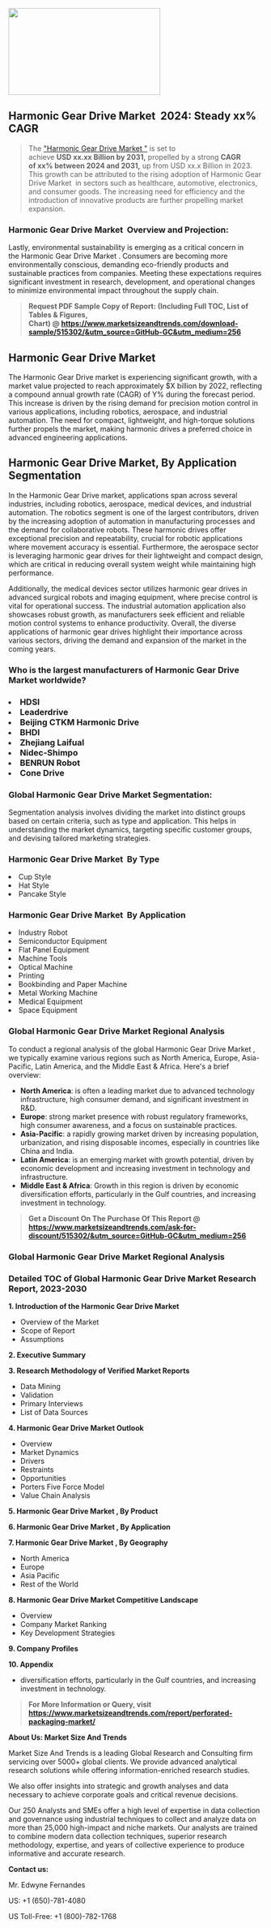 <p><img class="alignnone size-medium wp-image-20088" src="https://ffe5etoiles.com/wp-content/uploads/2024/12/MST1-300x171.png" alt="" width="300" height="171" /></p><h2 id="ember46" class="ember-view reader-text-block__heading-2">Harmonic Gear Drive Market &nbsp;2024: Steady&nbsp;xx% CAGR</h2><blockquote id="ember47" class="ember-view reader-text-block__blockquote">The&nbsp;<a class="app-aware-link " href="https://www.marketsizeandtrends.com/download-sample/515302/&utm_source=GitHub-GC&utm_medium=256" target="_blank" data-test-app-aware-link="">"Harmonic Gear Drive Market "</a>&nbsp;is set to achieve&nbsp;<strong>USD&nbsp;xx.xx&nbsp;Billion by 2031,</strong>&nbsp;propelled by a strong&nbsp;<strong>CAGR of&nbsp;xx% between 2024 and 2031,</strong>&nbsp;up from USD xx.x Billion in 2023. This growth can be attributed to the rising adoption of&nbsp;Harmonic Gear Drive Market &nbsp;in sectors such as healthcare, automotive, electronics, and consumer goods. The increasing need for efficiency and the introduction of innovative products are further propelling market expansion.</blockquote><h3 id="ember48" class="ember-view reader-text-block__heading-3">Harmonic Gear Drive Market &nbsp;Overview and Projection:</h3><p id="ember49" class="ember-view reader-text-block__paragraph">Lastly, environmental sustainability is emerging as a critical concern in the&nbsp;Harmonic Gear Drive Market . Consumers are becoming more environmentally conscious, demanding eco-friendly products and sustainable practices from companies. Meeting these expectations requires significant investment in research, development, and operational changes to minimize environmental impact throughout the supply chain.</p><blockquote id="ember50" class="ember-view reader-text-block__blockquote"><strong>Request PDF Sample Copy of Report: (Including Full TOC, List of Tables &amp; Figures, Chart)&nbsp;@&nbsp;<strong><a href="https://www.marketsizeandtrends.com/download-sample/515302/&utm_source=GitHub-GC&utm_medium=256" target="_blank">https://www.marketsizeandtrends.com/download-sample/515302/&utm_source=GitHub-GC&utm_medium=256</a></strong></strong></blockquote><h3 class=""> <h2>Harmonic Gear Drive Market</h2><p>The Harmonic Gear Drive market is experiencing significant growth, with a market value projected to reach approximately $X billion by 2022, reflecting a compound annual growth rate (CAGR) of Y% during the forecast period. This increase is driven by the rising demand for precision motion control in various applications, including robotics, aerospace, and industrial automation. The need for compact, lightweight, and high-torque solutions further propels the market, making harmonic drives a preferred choice in advanced engineering applications.</p><h2>Harmonic Gear Drive Market, By Application Segmentation</h2><p>In the Harmonic Gear Drive market, applications span across several industries, including robotics, aerospace, medical devices, and industrial automation. The robotics segment is one of the largest contributors, driven by the increasing adoption of automation in manufacturing processes and the demand for collaborative robots. These harmonic drives offer exceptional precision and repeatability, crucial for robotic applications where movement accuracy is essential. Furthermore, the aerospace sector is leveraging harmonic gear drives for their lightweight and compact design, which are critical in reducing overall system weight while maintaining high performance.</p><p>Additionally, the medical devices sector utilizes harmonic gear drives in advanced surgical robots and imaging equipment, where precise control is vital for operational success. The industrial automation application also showcases robust growth, as manufacturers seek efficient and reliable motion control systems to enhance productivity. Overall, the diverse applications of harmonic gear drives highlight their importance across various sectors, driving the demand and expansion of the market in the coming years.</p></h3><h3 id="" class="">Who is the largest manufacturers of&nbsp;Harmonic Gear Drive Market worldwide?</h3><h3 class=""></Li><Li>HDSI</Li><Li> Leaderdrive</Li><Li> Beijing CTKM Harmonic Drive</Li><Li> BHDI</Li><Li> Zhejiang Laifual</Li><Li> Nidec-Shimpo</Li><Li> BENRUN Robot</Li><Li> Cone Drive</h3><h3 id="ember53" class="ember-view reader-text-block__heading-3">Global&nbsp;Harmonic Gear Drive Market Segmentation:</h3><p id="ember54" class="ember-view reader-text-block__paragraph">Segmentation analysis involves dividing the market into distinct groups based on certain criteria, such as type and application. This helps in understanding the market dynamics, targeting specific customer groups, and devising tailored marketing strategies.</p><h3 id="" class="">Harmonic Gear Drive Market &nbsp;By Type</h3><p></Li><Li>Cup Style</Li><Li> Hat Style</Li><Li> Pancake Style</p><h3 id="" class="">Harmonic Gear Drive Market &nbsp;By Application</h3><p class=""></Li><Li>Industry Robot</Li><Li> Semiconductor Equipment</Li><Li> Flat Panel Equipment</Li><Li> Machine Tools</Li><Li> Optical Machine</Li><Li> Printing</Li><Li> Bookbinding and Paper Machine</Li><Li> Metal Working Machine</Li><Li> Medical Equipment</Li><Li> Space Equipment</p><h3 id="ember62" class="ember-view reader-text-block__heading-3">Global Harmonic Gear Drive Market Regional Analysis</h3><p id="ember63" class="ember-view reader-text-block__paragraph">To conduct a regional analysis of the global Harmonic Gear Drive Market , we typically examine various regions such as North America, Europe, Asia-Pacific, Latin America, and the Middle East &amp; Africa. Here's a brief overview:</p><ul><li><strong>North America</strong>: is often a leading market due to advanced technology infrastructure, high consumer demand, and significant investment in R&amp;D.</li><li><strong>Europe</strong>: strong market presence with robust regulatory frameworks, high consumer awareness, and a focus on sustainable practices.</li><li><strong>Asia-Pacific</strong>: a rapidly growing market driven by increasing population, urbanization, and rising disposable incomes, especially in countries like China and India.</li><li><strong>Latin America</strong>: is an emerging market with growth potential, driven by economic development and increasing investment in technology and infrastructure.</li><li><strong>Middle East &amp; Africa</strong>: Growth in this region is driven by economic diversification efforts, particularly in the Gulf countries, and increasing investment in technology.</li></ul><blockquote id="ember61" class="ember-view reader-text-block__blockquote"><strong>Get a Discount On The Purchase Of This Report @ <strong><a href="https://html-cleaner.com/" target="">https://www.marketsizeandtrends.com/ask-for-discount/515302/&utm_source=GitHub-GC&utm_medium=256</a></strong></strong></blockquote><h3 id="ember62" class="ember-view reader-text-block__heading-3">Global Harmonic Gear Drive Market Regional Analysis</h3><h3 id="" class="">Detailed TOC of Global Harmonic Gear Drive Market Research Report, 2023-2030</h3><p id="" class=""><strong>1. Introduction of the Harmonic Gear Drive Market </strong></p><ul><li>Overview of the Market</li><li>Scope of Report</li><li>Assumptions</li></ul><p id="" class=""><strong>2. Executive Summary</strong></p><p id="" class=""><strong>3. Research Methodology of Verified Market Reports</strong></p><ul><li>Data Mining</li><li>Validation</li><li>Primary Interviews</li><li>List of Data Sources</li></ul><p id="" class=""><strong>4. Harmonic Gear Drive Market Outlook</strong></p><ul><li>Overview</li><li>Market Dynamics</li><li>Drivers</li><li>Restraints</li><li>Opportunities</li><li>Porters Five Force Model</li><li>Value Chain Analysis</li></ul><p id="" class=""><strong>5. Harmonic Gear Drive Market , By Product</strong></p><p id="" class=""><strong>6. Harmonic Gear Drive Market , By Application</strong></p><p id="" class=""><strong>7. Harmonic Gear Drive Market , By Geography</strong></p><ul><li>North America</li><li>Europe</li><li>Asia Pacific</li><li>Rest of the World</li></ul><p id="" class=""><strong>8. Harmonic Gear Drive Market Competitive Landscape</strong></p><ul><li>Overview</li><li>Company Market Ranking</li><li>Key Development Strategies</li></ul><p id="" class=""><strong>9. Company Profiles</strong></p><p id="" class=""><strong>10. Appendix</strong></p><ul><li>diversification efforts, particularly in the Gulf countries, and increasing investment in technology.</li></ul><blockquote id="ember65" class="ember-view reader-text-block__blockquote"><strong>For More Information or Query, visit <strong><strong><a href="https://html-cleaner.com/" target="">https://www.marketsizeandtrends.com/report/perforated-packaging-market/</a></strong></strong></strong></blockquote><p id="" class=""><strong>About Us: Market Size And Trends</strong></p><p id="" class="">Market Size And Trends is a leading Global Research and Consulting firm servicing over 5000+ global clients. We provide advanced analytical research solutions while offering information-enriched research studies.</p><p id="" class="">We also offer insights into strategic and growth analyses and data necessary to achieve corporate goals and critical revenue decisions.</p><p id="" class="">Our 250 Analysts and SMEs offer a high level of expertise in data collection and governance using industrial techniques to collect and analyze data on more than 25,000 high-impact and niche markets. Our analysts are trained to combine modern data collection techniques, superior research methodology, expertise, and years of collective experience to produce informative and accurate research.</p><p id="" class=""><strong>Contact us:</strong></p><p id="" class="">Mr. Edwyne Fernandes</p><p id="" class="">US: +1 (650)-781-4080</p><p id="" class="">US Toll-Free: +1 (800)-782-1768</p>
